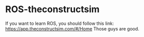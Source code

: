 # ROS-theconstructsim
If you want to learn ROS, you should follow this link: https://app.theconstructsim.com/#/Home
Those guys are good.

